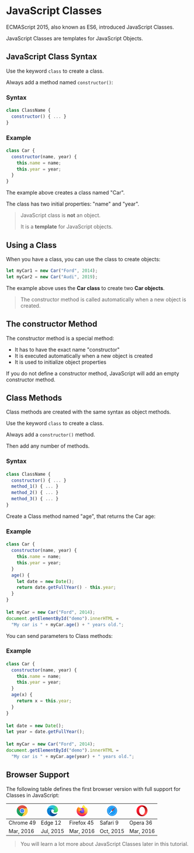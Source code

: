 # JavaScript Classes

ECMAScript 2015, also known as ES6, introduced JavaScript Classes.

JavaScript Classes are templates for JavaScript Objects.

## JavaScript Class Syntax

Use the keyword `class` to create a class.

Always add a method named `constructor()`:

### Syntax

```javascript
class ClassName {
  constructor() { ... }
}
```

### Example

```javascript
class Car {
  constructor(name, year) {
    this.name = name;
    this.year = year;
  }
}
```

The example above creates a class named "Car".

The class has two initial properties: "name" and "year".

> JavaScript class is **not** an object.
> 
> It is a **template** for JavaScript objects.

## Using a Class

When you have a class, you can use the class to create objects:

```javascript
let myCar1 = new Car("Ford", 2014);
let myCar2 = new Car("Audi", 2019);
```

The example above uses the **Car class** to create two **Car objects**.

> The constructor method is called automatically when a new object is created.

## The constructor Method

The constructor method is a special method:

* It has to have the exact name "constructor"
* It is executed automatically when a new object is created
* It is used to initialize object properties

If you do not define a constructor method, JavaScript will add an empty constructor method.

## Class Methods

Class methods are created with the same syntax as object methods.

Use the keyword `class` to create a class.

Always add a `constructor()` method.

Then add any number of methods.

### Syntax

```javascript
class ClassName {
  constructor() { ... }
  method_1() { ... }
  method_2() { ... }
  method_3() { ... }
}
```

Create a Class method named "age", that returns the Car age:

### Example

```javascript
class Car {
  constructor(name, year) {
    this.name = name;
    this.year = year;
  }
  age() {
    let date = new Date();
    return date.getFullYear() - this.year;
  }
}

let myCar = new Car("Ford", 2014);
document.getElementById("demo").innerHTML = 
  "My car is " + myCar.age() + " years old.";
```

You can send parameters to Class methods:

### Example

```javascript
class Car {
  constructor(name, year) {
    this.name = name;
    this.year = year;
  }
  age(x) {
    return x = this.year;
  }
}

let date = new Date();
let year = date.getFullYear();

let myCar = new Car("Ford", 2014);
document.getElementById("demo").innerHTML = 
  "My car is " + myCar.age(year) + " years old.";
```

## Browser Support

The following table defines the first browser version with full support for Classes in JavaScript:

| ![Chrome](../assets/compatible_chrome.png) | ![Edge](../assets/compatible_edge.png) | ![Firefox](../assets/compatible_firefox.png) | ![Safari](../assets/compatible_safari.png) | ![Opera](../assets/compatible_opera.png) |
| ------------------------------------------ | -------------------------------------- | -------------------------------------------- | ------------------------------------------ | ---------------------------------------- |
| Chrome 49                                  | Edge 12                                | Firefox 45                                   | Safari 9                                   | Opera 36                                 |
| Mar, 2016                                  | Jul, 2015                              | Mar, 2016                                    | Oct, 2015                                  | Mar, 2016                                |

> You will learn a lot more about JavaScript Classes later in this tutorial.